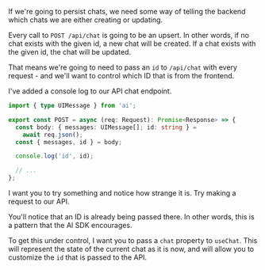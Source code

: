 If we're going to persist chats, we need some way of telling the backend which chats we are either creating or updating.

Every call to `POST /api/chat` is going to be an upsert. In other words, if no chat exists with the given id, a new chat will be created. If a chat exists with the given id, the chat will be updated.

That means we're going to need to pass an `id` to `/api/chat` with every request - and we'll want to control which ID that is from the frontend.

I've added a console log to our API chat endpoint.

```ts
import { type UIMessage } from 'ai';

export const POST = async (req: Request): Promise<Response> => {
  const body: { messages: UIMessage[]; id: string } =
    await req.json();
  const { messages, id } = body;

  console.log('id', id);

  // ...
};
```

I want you to try something and notice how strange it is. Try making a request to our API.

You'll notice that an ID is already being passed there. In other words, this is a pattern that the AI SDK encourages.

To get this under control, I want you to pass a `chat` property to `useChat`. This will represent the state of the current chat as it is now, and will allow you to customize the `id` that is passed to the API.
